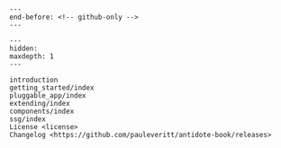 ```{include} ../README.md
---
end-before: <!-- github-only -->
---
```

[license]: license

```{toctree}
---
hidden:
maxdepth: 1
---

introduction
getting_started/index
pluggable_app/index
extending/index
components/index
ssg/index
License <license>
Changelog <https://github.com/pauleveritt/antidote-book/releases>
```

